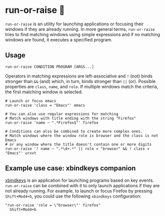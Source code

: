 # run-or-raise :frog:

`run-or-raise` is an utility for launching applications or focusing their
windows if they are already running. In more general terms, `run-or-raise` tries
to find matching windows using simple expressions and if no matching windows are
found, it executes a specified program.

## Usage

	run-or-raise CONDITION PROGRAM [ARGS...]

Operators in matching expressions are left-associative and `!` (not) binds
stronger than `&&` (and) which, in turn, binds stronger than `||` (or). Possible
properties are `class`, `name`, and `role`. If multiple windows match the
criteria, the first matching window is selected.

	# Launch or focus emacs
	run-or-raise 'class = "Emacs"' emacs

	# You can also use regular expressions for matching
	# Match windows with title ending with the string "Firefox"
	run-or-raise 'name ~ ".*Firefox$"' firefox
	
	# Conditions can also be combined to create more complex ones.
	# Match windows where the window role is browser and the class is not Emacs
	# or any window where the title doesn't contain one or more digits
	run-or-raise '! name ~ ".*\d+.*" || role = "browser" && ! class = "Emacs"' urxvt

## Example use case: xbindkeys companion

[xbindkeys](http://www.nongnu.org/xbindkeys/) is an application for launching
programs based on key events. `run-or-raise` can be combined with it to only
launch applications if they are not already running. For example, to launch or
focus Firefox by pressing `Shift+Mod4+b`, you could use the following `xbindkeys`
configuration:

	"run-or-raise 'role = \"browser\"' firefox"
	  Shift+Mod4+b
